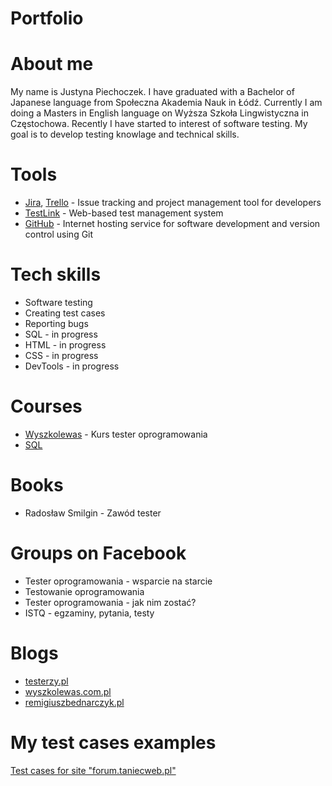 # Portfolio

# About me

My name is Justyna Piechoczek. I have graduated with a Bachelor of Japanese language from Społeczna Akademia Nauk in Łódź. Currently I am doing a Masters in English language on Wyższa Szkoła Lingwistyczna in Częstochowa. Recently I have started to interest of software testing. My goal is to develop testing knowlage and technical skills. 

# Tools

* [Jira](https://www.atlassian.com/software/jira), [Trello](https://trello.com/) - Issue tracking and project management tool for developers
* [TestLink](https://bitnami.com/stacks/testing) - Web-based test management system
* [GitHub](https://github.com/) - Internet hosting service for software development and version control using Git

# Tech skills

* Software testing
* Creating test cases
* Reporting bugs
* SQL - in progress
* HTML - in progress
* CSS - in progress
* DevTools - in progress

# Courses

* [Wyszkolewas](https://www.wyszkolewas.com.pl/kurs_tester_oprogramowania/) - Kurs tester oprogramowania
* [SQL](https://www.sololearn.com/learning/1060)

# Books

* Radosław Smilgin - Zawód tester

# Groups on Facebook

* Tester oprogramowania - wsparcie na starcie
* Testowanie oprogramowania
* Tester oprogramowania - jak nim zostać?
* ISTQ - egzaminy, pytania, testy

# Blogs

* [testerzy.pl](https://testerzy.pl/)
* [wyszkolewas.com.pl](https://www.wyszkolewas.com.pl/)
* [remigiuszbednarczyk.pl](https://remigiuszbednarczyk.pl/)

# My test cases examples

[Test cases for site "forum.taniecweb.pl"](https://drive.google.com/file/d/1CWFxpF8D1-XtSAXtO2NRZkNJ4x16sHE8/view?fbclid=IwAR1_wz8YNSVtUP4rUWvc7m9rTu47it_I_kCgNW0Z9kWz98owAJTklI-qXic)
